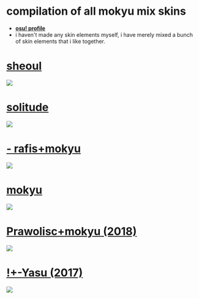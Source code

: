 # **compilation of all mokyu mix skins**

* [**osu! profile**](https://osu.ppy.sh/u/6846100)
* i haven't made any skin elements myself, i have merely mixed a bunch of skin elements that i like together.

# [sheoul](https://suiryu.s-ul.eu/GmRbL41A)
![](https://i.imgur.com/mwosNjb.png)

# [solitude](https://suiryu.s-ul.eu/j0hXTwmv)
![](https://i.imgur.com/mK251Y3.png)

# [- rafis+mokyu](https://suiryu.s-ul.eu/8ZZC7R9Q)
![](https://i.imgur.com/E2SVkdV.jpg)

# [mokyu](https://suiryu.s-ul.eu/9RWWfQCS)
![](https://i.imgur.com/JYQ5nBj.jpg)

# [Prawolisc+mokyu (2018)](https://suiryu.s-ul.eu/snkC7eHp)
![](https://i.imgur.com/Fy3I5sr.jpg)

# [!+-Yasu (2017)](https://suiryu.s-ul.eu/lgbsAq6W)
![](https://i.imgur.com/eLf1D96.jpg)
